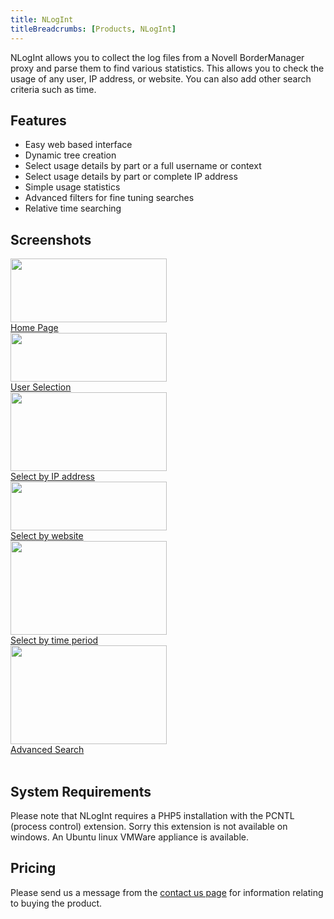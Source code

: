 ```yaml
---
title: NLogInt
titleBreadcrumbs: [Products, NLogInt]
---
```


NLogInt allows you to collect the log files from a Novell BorderManager proxy and parse them to find various statistics.
This allows you to check the usage of any user, IP address, or website. You can also add other search criteria such as time.

## Features

* Easy web based interface
* Dynamic tree creation
* Select usage details by part or a full username or context
* Select usage details by part or complete IP address
* Simple usage statistics
* Advanced filters for fine tuning searches
* Relative time searching

## Screenshots

<div class="screenshotContainer">
	<div class="screenshot">
		<a href="/static/img/screenshots/nlogint/home.png" title="The home page of NLogInt">
			<img src="/static/img/screenshots/nlogint/home_thumb.png" alt="" height="102" width="250" />
			<br />
			Home Page
		</a>
	</div>
	<div class="screenshot">
		<a href="/static/img/screenshots/nlogint/users_search.png" title="Searching for a user in NLogInt">
			<img src="/static/img/screenshots/nlogint/users_search_thumb.png" alt="" height="78" width="250" />
			<br />
			User Selection
		</a>
	</div>
	<div class="screenshot">
		<a href="/static/img/screenshots/nlogint/computer_search.png" title="Selecting data by IP address.">
			<img src="/static/img/screenshots/nlogint/computer_search_thumb.png" alt="" height="126" width="250" />
			<br />
			Select by IP address
		</a>
	</div>
	<div class="screenshot">
		<a href="/static/img/screenshots/nlogint/site_search.png" title="Find usage by website">
			<img src="/static/img/screenshots/nlogint/site_search_thumb.png" alt="" height="78" width="250" />
			<br />
			Select by website
		</a>
	</div>
	<div class="screenshot">
		<a href="/static/img/screenshots/nlogint/time_search.png" title="Find out how much data is used in a given time period">
			<img src="/static/img/screenshots/nlogint/time_search_thumb.png" alt="" height="150" width="250" />
			<br />
			Select by time period
		</a>
	</div>
	<div class="screenshot">
		<a href="/static/img/screenshots/nlogint/adv_search.png" title="Search by advanced criteria that you specify.">
			<img src="/static/img/screenshots/nlogint/adv_search_thumb.png" alt="" height="158" width="250" />
			<br />
			Advanced Search
		</a>
	</div>
	<div style="clear: both;">&nbsp;</div>
</div>

<script type="text/javascript">//<![CDATA[
	$(function () {
		$('.screenshotContainer a').lightBox({
			imageLoading: '/static/img/lightbox/ico-loading.gif',
			imageBtnClose: '/static/img/lightbox/btn-close.gif',
			imageBtnPrev: '/static/img/lightbox/btn-prev.gif',
			imageBtnNext: '/static/img/lightbox/btn-next.gif',
			imageBlank: '/static/img/lightbox/blank.gif'
		});
	});
//]]></script>

## System Requirements

Please note that NLogInt requires a PHP5 installation with the PCNTL (process control) extension.
Sorry this extension is not available on windows. An Ubuntu linux VMWare appliance is available.

## Pricing

Please send us a message from the <a href="/contact-us">contact us page</a> for information relating to buying the product.
